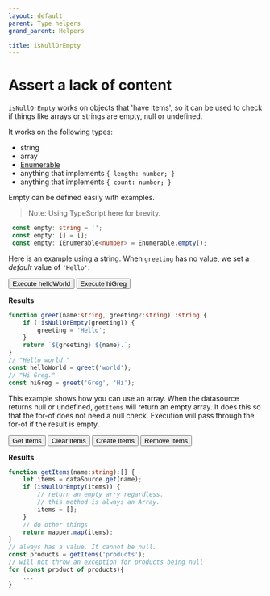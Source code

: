```yaml
---
layout: default
parent: Type helpers
grand_parent: Helpers

title: isNullOrEmpty
---
```


<script src="{{ site.baseurl }}{% link assets/dist/index.js %}"></script>

# Assert a lack of content

`isNullOrEmpty` works on objects that 'have items', so it can be used to check if
things like arrays or strings are empty, null or undefined.

It works on the following types:
 - string
 - array
 - [Enumerable](../../Enumerables/index.md)
 - anything that implements `{ length: number; }`
 - anything that implements `{ count: number; }`


Empty can be defined easily with examples.

> Note: Using TypeScript here for brevity.  

``` ts
 const empty: string = '';
 const empty: [] = [];
 const empty: IEnumerable<number> = Enumerable.empty();
```
<script>
    function executeExample(resultId, fn) {
        const el = document.getElementById(resultId);
        const value = fn();
        el.innerText += value+'\n';
    }
</script>


Here is an example using a string. When `greeting` has no value, we set a *default*
value of `'Hello'`.

<div class="code-example">
    <div>
        <button type="button" class="btn" onclick="executeExample('isNullOrEmpty-string-example-result', () => greet('world'))">Execute helloWorld</button>
        <button type="button" class="btn" onclick="executeExample('isNullOrEmpty-string-example-result', () => greet('Hi'))">Execute hiGreg</button>
        <p>
            <strong>Results</strong><br>
            <span id="isNullOrEmpty-string-example-result"></span>
        </p>
    </div>    
    <script>
        function greet(name, greeting) {
            if (utilities.isNullOrEmpty(greeting)) {
                greeting = 'Hello';
            }
            return `${greeting} ${name}.`;
        }
    </script>
</div>

```ts
function greet(name:string, greeting?:string) :string {
    if (!isNullOrEmpty(greeting)) {
        greeting = 'Hello';
    }
    return `${greeting} ${name}.`;
}
// "Hello world."
const helloWorld = greet('world');
// "Hi Greg."
const hiGreg = greet('Greg', 'Hi');
```

This example shows how you can use an array. When the datasource returns null or undefined, 
`getItems` will return an empty array. It does this so that the for-of does not need a null check.
Execution will pass through the for-of if the result is empty.

<div class="code-example">
    <div>
        <button type="button" class="btn" onclick="executeExample('isNullOrEmpty-array-example-result', () => getItems())">Get Items</button>
        <button type="button" class="btn" onclick="executeExample('isNullOrEmpty-array-example-result', () => clearItems())">Clear Items</button>
        <button type="button" class="btn" onclick="executeExample('isNullOrEmpty-array-example-result', () => createItems())">Create Items</button>
        <button type="button" class="btn" onclick="executeExample('isNullOrEmpty-array-example-result', () => removeItem())">Remove Items</button>
        <p>
            <strong>Results</strong><br>
            <span id="isNullOrEmpty-array-example-result"></span>
        </p>
    </div>    
    <script>
       let itemsisNullOrEmptyArrayExample = [1,2,3,4,5,6];       
       function getItems() {
            if (utilities.isNullOrEmpty(itemsisNullOrEmptyArrayExample)) {
                executeExample('isNullOrEmpty-array-example-result', ()=>"[LOG] `items` is null or empty. Returning empty array `[]`...");
                return itemsisNullOrEmptyArrayExample = [];
            }
            return itemsisNullOrEmptyArrayExample;
        }
        function createItems() {
            itemsisNullOrEmptyArrayExample.push(1,2,3,4,5,6);
            return itemsisNullOrEmptyArrayExample;
        }
        function clearItems() {
            return itemsisNullOrEmptyArrayExample = undefined;
        }
        function removeItem() {
            itemsisNullOrEmptyArrayExample.pop();
            return itemsisNullOrEmptyArrayExample;
        }
        execute('isNullOrEmpty-array-example-result', () => getItems());
    </script>
</div>

```ts
function getItems(name:string):[] {
    let items = dataSource.get(name);
    if (isNullOrEmpty(items)) {
        // return an empty arry regardless.
        // this method is always an Array.
        items = [];
    }
    // do other things
    return mapper.map(items);
}
// always has a value. It cannot be null.
const products = getItems('products');
// will not throw an exception for products being null
for (const product of products){
    ...
}
```
